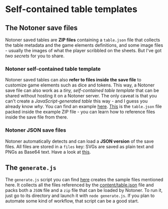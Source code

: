 # Self-contained table templates

## The Notoner save files

Notoner saved tables are **ZIP files** containing a `table.json` file that collects the table metadata and the game elements definitions, and some image files - usually the images of what the player scribbled on the sheets. But I've got _two secrets_ for you to share.

### Notoner self-contained table template

Notoner saved tables can also **refer to files inside the save file** to customize game elements such as dice and tokens. This way, a Notoner save file can also work as a _tiny, self-contained table template_ that can be shared without hosting it on a Notoner server. The only caveat is that you can't create a _JavaScript-generated table_ this way - and I guess you already know _why_. You can find an example [here](sample-selfcontained-table.zip.notoner). [This](content/table.json) is the `table.json` file packed inside the example ZIP file - you can learn how to reference files inside the save file from there.

### Notoner JSON save files

Notoner automatically detects and can load a **JSON version** of the save files. All files are stored in a `files` key: SVGs are saved as plain text and PNGs as Base64 text. Have a look at [this](sample-selfcontained-table.json.notoner).

## The `generate.js`

The `generate.js` script you can find [here](generate.js) creates the sample files mentioned here. It collects all the files referenced by the [content/table.json](content/table.json) file and packs both a `JSON` file and a `zip` file that can be loaded by Notoner. To run it, just go to its directory and launch it with `node generate.js`. If you plan to automate some kind of workflow, that script can be a good start.
